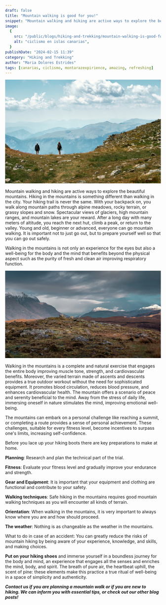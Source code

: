 ```yaml
---
draft: false
title: "Mountain walking is good for you!"
snippet: "Mountain walking and hiking are active ways to explore the beautiful mountains. Hiking in the mountains is something different than walking in the city."
image:
  {
    src: "/public/blogs/hiking-and-trekking/mountain-walking-is-good-for-you/mwigfy-blog.webp",
    alt: "ciclismo en islas canarias",
  }
publishDate: "2024-02-15 11:39"
category: "Hiking and Trekking"
author: "Maria Dolores Estrides"
tags: [canarias, ciclismo, montarazexpirience, amazing, refreshing]
---
```

![Super Wide](../../../public/blogs/hiking-and-trekking/mountain-walking-is-good-for-you/mwigfy-principal.webp)

Mountain walking and hiking are active ways to explore the beautiful mountains. Hiking in the mountains is something different than walking in the city. Your hiking trail is never the same. With your backpack on, you walk along mountain paths through alpine meadows, rocky terrain, or grassy slopes and snow. Spectacular views of glaciers, high mountain ranges, and mountain lakes are your reward. After a long day with many meters of altitude, you reach the next hut, climb a peak, or return to the valley. Young and old, beginner or advanced, everyone can go mountain walking. It is important not to just go out, but to prepare yourself well so that you can go out safely.

Walking in the mountains is not only an experience for the eyes but also a well-being for the body and the mind that benefits beyond the physical aspect such as the purity of fresh and clean air improving respiratory function.

![Super Wide](../../../public/blogs/hiking-and-trekking/mountain-walking-is-good-for-you/mwigfy-blog.webp)

Walking in the mountains is a complete and natural exercise that engages the entire body improving muscle tone, strength, and cardiovascular benefits. Moreover, the varied terrain made of ascents and descents provides a true outdoor workout without the need for sophisticated equipment. It promotes blood circulation, reduces blood pressure, and enhances cardiovascular health. The mountain offers a scenario of peace and serenity beneficial to the mind. Away from the stress of daily life, immersing oneself in nature stimulates the mind, improving emotional well-being.

The mountains can embark on a personal challenge like reaching a summit, or completing a route provides a sense of personal achievement. These challenges, suitable for every fitness level, become incentives to surpass one's limits, increasing self-confidence.

Before you lace up your hiking boots there are key preparations to make at home.

**Planning**: Research and plan the technical part of the trial.

**Fitness**: Evaluate your fitness level and gradually improve your endurance and strength.

**Gear and Equipment**: It is important that your equipment and clothing are functional and contribute to your safety.

**Walking techniques**: Safe hiking in the mountains requires good mountain walking techniques as you will encounter all kinds of terrain.

**Orientation**: When walking in the mountains, it is very important to always know where you are and how should proceed.

**The weather**: Nothing is as changeable as the weather in the mountains.

What to do in case of an accident: You can greatly reduce the risks of mountain hiking by being aware of your experience, knowledge, and skills, and making choices.

**Put on your hiking shoes** and immerse yourself in a boundless journey for the body and mind, an experience that engages all the senses and enriches the mind, body, and spirit. The breath of pure air, the heartbeat uphill, the scent of pine: these elements make this practice a true ritual of well-being in a space of simplicity and authenticity.

***Contact us if you are planning a mountain walk or if you are new to hiking. We can inform you with essential tips, or check out our other blog posts!***